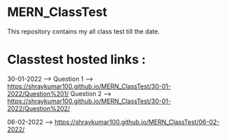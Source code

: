 # MERN_ClassTest
This repository contains my all class test till the date.
# Classtest hosted links :

30-01-2022 --> Question 1 --> https://shraykumar100.github.io/MERN_ClassTest/30-01-2022/Question%201/
Question 2 --> https://shraykumar100.github.io/MERN_ClassTest/30-01-2022/Question%202/

06-02-2022 --> https://shraykumar100.github.io/MERN_ClassTest/06-02-2022/